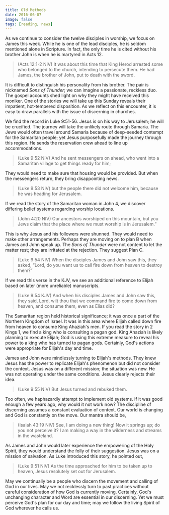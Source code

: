 ```yaml
---
title: Old Methods
date: 2016-06-07
image: false
tags: [reading, news]
---
```

 
As we continue to consider the twelve disciples in worship, we focus on James this week. While he is one of the lead disciples, he is seldom mentioned alone in Scripture. In fact, the only time he is cited without his brother John is when he is martyred in Acts 12.

> (Acts 12:1-2 NIV) It was about this time that King Herod arrested some who belonged to the church, intending to persecute them. He had James, the brother of John, put to death with the sword.

It is difficult to distinguish his personality from his brother. The pair is nicknamed *Sons of Thunder*; we can imagine a passionate, reckless duo. The gospel accounts shed light on why they might have received this moniker. One of the stories we will take up this Sunday reveals their impatient, hot-tempered disposition. As we reflect on this encounter, it is easy to draw parallels with the issue of discerning in churches.

We find the record in Luke 9:51-56. Jesus is on his way to Jerusalem; he will be crucified. The journey will take the unlikely route through Samaria. The Jews would often travel around Samaria because of deep-seeded contempt for the Samaritan people; yet Jesus purposefully made the journey through this region. He sends the reservation crew ahead to line up accommodations. 

> (Luke 9:52 NIV) And he sent messengers on ahead, who went into a Samaritan village to get things ready for him;

They would need to make sure that housing would be provided. But when the messengers return, they bring disappointing news.

> (Luke 9:53 NIV) but the people there did not welcome him, because he was heading for Jerusalem.

If we read the story of the Samaritan woman in John 4, we discover differing belief systems regarding worship locations.

> (John 4:20 NIV) Our ancestors worshiped on this mountain, but you Jews claim that the place where we must worship is in Jerusalem.”

This is why Jesus and his followers were shunned. They would need to make other arrangements. Perhaps they are moving on to plan B when James and John speak up. The *Sons of Thunder* were not content to let the matter rest; they are irritated at the rejection. They suggest Plan C. 

> (Luke 9:54 NIV) When the disciples James and John saw this, they asked, “Lord, do you want us to call fire down from heaven to destroy them?”

If we read this verse in the KJV, we see an additional reference to Elijah based on later (more unreliable) manuscripts.

> (Luke 9:54 KJV) And when his disciples James and John saw this, they said, Lord, wilt thou that we command fire to come down from heaven, and consume them, even as Elias did?

The Samaritan region held historical significance; it was once a part of the Northern Kingdom of Israel. It was in this area where Elijah called down fire from heaven to consume King Ahaziah's men. If you read the story in 2 Kings 1, we find a king who is consulting a pagan god. King Ahaziah is likely planning to execute Elijah; God is using this extreme measure to reveal his power to a king who has turned to pagan gods. Certainly, God's actions were appropriate for Elijah's day and time.

James and John were mindlessly turning to Elijah's methods. They knew Jesus has the power to replicate Elijah's phenomenon but did not consider the context. Jesus was on a different mission; the situation was new. He was not operating under the same conditions. Jesus clearly rejects their idea.

> (Luke 9:55 NIV) But Jesus turned and rebuked them.

Too often, we haphazardly attempt to implement old systems. If it was good enough a few years ago, why would it not work now? The discipline of discerning assumes a constant evaluation of context. Our world is changing and God is constantly on the move. Our mantra should be,

> (Isaiah 43:19 NIV) See, I am doing a new thing! Now it springs up; do you not perceive it? I am making a way in the wilderness and streams in the wasteland.

As James and John would later experience the empowering of the Holy Spirit, they would understand the folly of their suggestion. Jesus was on a mission of salvation. As Luke introduced this story, he pointed out,

> (Luke 9:51 NIV) As the time approached for him to be taken up to heaven, Jesus resolutely set out for Jerusalem.

May we continually be a people who discern the movement and calling of God in our lives. May we not recklessly turn to past practices without careful consideration of how God is currently moving. Certainly, God's unchanging character and Word are essential in our discerning. Yet we must perceive God's plan for our day and time; may we follow the living Spirit of God wherever he calls us.
